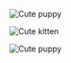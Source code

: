 ![Cute puppy](https://place-puppy.com/600x400)

![Cute kitten](https://placekitten.com/400/600)

![Cute puppy](https://place-puppy.com/500x400)

